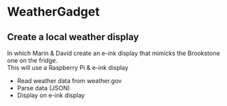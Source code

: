# WeatherGadget

## Create a local weather display
In which Marin & David create an e-ink display that mimicks the Brookstone one on the fridge.  
This will use a Raspberry Pi & e-ink display

* Read weather data from weather.gov
* Parse data (JSON)
* Display on e-ink display
